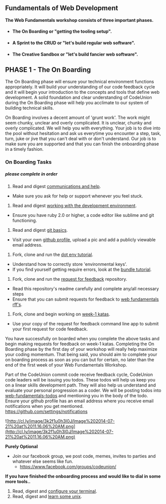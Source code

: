 ## Fundamentals of Web Development

**The Web Fundamentals workshop consists of three important phases.**

- #### The On Boarding or "getting the tooling setup".

- #### A Sprint to the CRUD or "let's build regular web software".

- #### The Creative Sandbox or "let's build fancier web software".

## PHASE 1 - The On Boarding

The On Boarding phase will ensure your technical environment functions appropriately. It will build your understanding of our code feedback cycle and it will begin your introduction to the concepts and tools that define web development.  A solid foundation and clear understanding of CodeUnion during the On Boarding phase will help you acclimate to our system of building technical skills.


On Boarding involves a decent amount of 'grunt work'.  The work might seem chunky, unclear and overly complicated.  It is unclear, chunky and overly complicated.  We will help you with everything.  Your job is to dive into the pool without hesitation and ask us everytime you encounter a step, task, turn, juke or jive that you can't deal with or don't understand.  Our job is to make sure you are supported and that you can finish the onboarding phase in a timely fashion.

### On Boarding Tasks
##### please complete in order

1. Read and digest [communications and help][communications-and-help].
  - Make sure you ask for help or support whenever you feel stuck.
1. Read and digest [working with the development environment][development-environment].
  - Ensure you have ruby 2.0 or higher, a code editor like sublime and git functioning.
1. Read and digest [git basics][git-basics].
  - Visit your own [github profile][github-profile], upload a pic and add a publicly viewable email address.
1. Fork, clone and run the [dot env tutorial][dot-env].
  - Understand how to correctly store 'environmental keys'.
  - If you find yourself getting require errors, look at the [bundle tutorial][bundler-tutorial].
1. Fork, clone and run the [request for feedback][request-for-feedback] repository.
  - Read this repository's readme carefully and complete any/all necessary steps
  - Ensure that you can submit requests for feedback to [web fundamentals rff's][fundamentals-rff].
1. Fork, clone and begin working on [week-1 katas][katas].
  - Use your copy of the request for feedback command line app to submit your first request for code feedback.

You have successfully on boarded when you complete the above tasks and begin making requests for feedback on week-1 katas.  Completing the On Boarding phase by the first day of your workshop will really help maximize your coding momentum.  That being said, you should aim to complete your on boarding process as soon as you can but for certain, no later than the end of the first week of your Web Fundamentals Workshop.

Part of the CodeUnion commit code receive feedback cycle, CodeUnion code leaders will be issuing you todos.  These todos will help us keep you on a linear skills development path.  They will also help us understand and evaluate your personal progression as a coder.  We will be posting todos into [web-fundamentals-todos] and mentioning you in the body of the todo.  Ensure your github profile has an email address where you receive email notifications when you get mentioned.  https://github.com/settings/notifications

![http://cl.ly/image/3k2f1u0h3I0J/Image%202014-07-21%20at%2011.16.06%20AM.png](http://cl.ly/image/3k2f1u0h3I0J/Image%202014-07-21%20at%2011.16.06%20AM.png)

**Purely Optional**

- Join our facebook group, we post code, memes, invites to parties and whatever else seems like fun.
  - https://www.facebook.com/groups/codeunion/

**If you have finished the onboarding process and would like to dial in some more tools..**

1. Read, digest and [configure your terminal][configuring-terminal].
1. Read, digest and [learn some unix][command-line-essentials].

[development-environment]:https://github.com/codeunion/fundamentals-of-web-development/wiki/development-environment
[git-basics]:https://github.com/codeunion/fundamentals-of-web-development/wiki/Git-Basics
[web-fundamentals-repo]:https://github.com/codeunion/fundamentals-of-web-development
[dot-env]:https://github.com/codeunion/dotenv-example
[request-for-feedback]:https://github.com/codeunion/request-for-feedback
[katas]:https://github.com/codeunion/web-fundamentals-weekly-katas
[configuring-terminal]:https://github.com/codeunion/fundamentals-of-web-development/wiki/Configuring-Your-Terminal
[command-line-essentials]:https://github.com/codeunion/fundamentals-of-web-development/wiki/Command-Line-Essentials
[communications-and-help]:https://github.com/codeunion/fundamentals-of-web-development/wiki/Communications
[github-profile]:https://github.com/settings/profile
[fundamentals-rff]:https://github.com/codeunion/feedback-requests-web-fundamentals/issues?state=open
[web-fundamentals-todos]:https://github.com/codeunion/fundamentals-of-web-development/issues?state=open
[bundler-tutorial]:https://github.com/codeunion/fundamentals-of-web-development/wiki/Bundler-Tutorial

